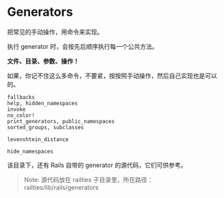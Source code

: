 # Generators

把常见的手动操作，用命令来实现。

执行 generator 时，会按先后顺序执行每一个公共方法。

**文件、目录、参数、操作！**

如果，你记不住这么多命令，不要紧，按按照手动操作，然后自己实现也是可以的。

```
fallbacks
help, hidden_namespaces
invoke
no_color!
print_generators, public_namespaces
sorted_groups, subclasses

levenshtein_distance

hide_namespaces
```

该目录下，还有 Rails 自带的 generator 的源代码，它们可供参考。

> Note: 源代码放在 railties 子目录里，所在路径：railties/lib/rails/generators
